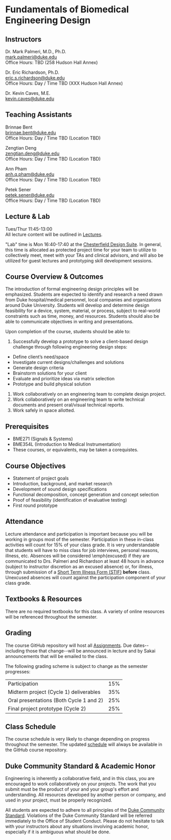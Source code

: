 # Fundamentals of Biomedical Engineering Design

## Instructors
Dr. Mark Palmeri, M.D., Ph.D.  
<mark.palmeri@duke.edu>  
Office Hours: TBD (258 Hudson Hall Annex)

Dr. Eric Richardson, Ph.D.  
<eric.s.richardson@duke.edu>  
Office Hours: Day / Time TBD (XXX Hudson Hall Annex)

Dr. Kevin Caves, M.E.  
<kevin.caves@duke.edu>  

## Teaching Assistants
Brinnae Bent  
<brinnae.bent@duke.edu>  
Office Hours: Day / Time TBD (Location TBD)

Zengtian Deng  
<zengtian.deng@duke.edu>  
Office Hours: Day / Time TBD (Location TBD)

Ann Pham  
<anh.q.pham@duke.edu>  
Office Hours: Day / Time TBD (Location TBD)

Petek Sener  
<petek.sener@duke.edu>  
Office Hours: Day / Time TBD (Location TBD)

## Lecture & Lab
Tues/Thur 11:45-13:00  
All lecture content will be outlined in [Lectures](Lectures/).

"Lab" time is Mon 16:40-17:40 at the [Chesterfield Design
Suite](chesterfield_design_suite.md).  In general, this time is allocated as
protected project time for your team to utilize to collectively meet, meet with
your TAs and clinical advisors, and will also be utilized for guest lectures
and prototyping skill development sessions.

## Course Overview & Outcomes
The introduction of formal engineering design principles will be emphasized.
Students are expected to identify and research a need drawn from Duke
hospital/medical personnel, local companies and organizations around Duke
University. Students will develop and determine design feasibility for a
device, system, material, or process, subject to real-world constraints such
as time, money, and resources. Students should also be able to communicate
objectives in writing and presentations.

Upon completion of the course, students should be able to:
1. Successfully develop a prototype to solve a client-based design challenge
through following engineering design steps: 
  + Define client’s need/space
  + Investigate current designs/challenges and solutions
  + Generate design criteria
  + Brainstorm solutions for your client
  + Evaluate and prioritize ideas via matrix selection
  + Prototype and build physical solution
1. Work collaboratively on an engineering team to complete design project.
1. Work collaboratively on an engineering team to write technical documents
and present oral/visual technical reports.
1. Work safely in space allotted.

## Prerequisites
* BME271 (Signals & Systems)
* BME354L (Introduction to Medical Instrumentation)
* These courses, or equivalents, may be taken a corequistes.

## Course Objectives
* Statement of project goals
* Introduction, background, and market research
* Development of sound design specifications
* Functional decomposition, concept generation and concept selection
* Proof of feasibility (identification of evaluative testing)
* First round prototype

## Attendance
Lecture attendance and participation is important because you will be working
in groups most of the semester.  Participation in these in-class
activities will count for 15\% of your class grade.  It is very understandable
that students will have to miss class for job interviews, personal reasons,
illness, etc.  Absences will be considered \emph{excused} if they are
communicated to Drs. Palmeri and Richardson at least 48 hours in advance (subject
to instructor discretion as an excused absence) or, for illness, through
submission of a [Short Term Illness Form
(STIF)](http://www.pratt.duke.edu/undergrad/policies/3531) **before** class.
Unexcused absences will count against the participation component of your class
grade.

## Textbooks & Resources
There are no required textbooks for this class.  A variety of online resources
will be referenced throughout the semester.  

## Grading
The course GitHub repository will host all [Assignments](Assignments/).
Due dates--including those that change--will be announced in lecture and by
Sakai announcements that will be emailed to the
class.  

The following grading scheme is subject to change as the semester progresses:
<table>
<tr>
<td>Participation</td>
<td>15%</td>
</tr>
<tr>
<td>Midterm project (Cycle 1) deliverables</td>
<td>35%</td>
</tr>

<tr>
<td>Oral presentations (Both Cycle 1 and 2)</td>
<td>25%</td>
</tr>

<tr>
<td>Final project prototype (Cycle 2)</td>
<td>25%</td>
</tr>
</table>

## Class Schedule
The course schedule is very likely to change depending on progress throughout
the semester.  The updated [schedule](schedule.md) will always be available in
the GitHub course repository.  

## Duke Community Standard & Academic Honor
Engineering is inherently a collaborative field, and in this class, you are
encouraged to work collaboratively on your projects.  The work that you submit
must be the product of your and your group's effort and understanding.  All
resources developed by another person or company, and used in your project,
must be properly recognized.

All students are expected to adhere to all principles of the [Duke Community
Standard](http://www.integrity.duke.edu/standard.html).  Violations of the Duke
Community Standard will be referred immediately to the Office of Student
Conduct.  Please do not hesitate to talk with your instructors about any
situations involving academic honor, especially if it is ambiguous what should
be done.
